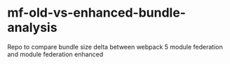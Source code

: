 # mf-old-vs-enhanced-bundle-analysis
Repo to compare bundle size delta between webpack 5 module federation and module federation enhanced
